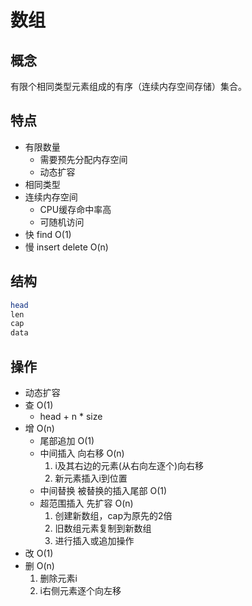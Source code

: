 # 数组

## 概念

有限个相同类型元素组成的有序（连续内存空间存储）集合。

## 特点

- 有限数量
  - 需要预先分配内存空间
  - 动态扩容
- 相同类型
- 连续内存空间
  - CPU缓存命中率高
  - 可随机访问
- 快 find O(1)
- 慢 insert delete O(n)

## 结构

```bash
head  
len  
cap  
data  
```

## 操作

- 动态扩容
- 查 O(1)
  - head + n * size
- 增 O(n)
  - 尾部追加 O(1)
  - 中间插入 向右移 O(n)
    1. i及其右边的元素(从右向左逐个)向右移
    2. 新元素插入i到位置
  - 中间替换 被替换的插入尾部 O(1)
  - 超范围插入 先扩容 O(n)
    1. 创建新数组，cap为原先的2倍
    2. 旧数组元素复制到新数组
    3. 进行插入或追加操作
- 改 O(1)
- 删 O(n)
  1. 删除元素i
  2. i右侧元素逐个向左移
